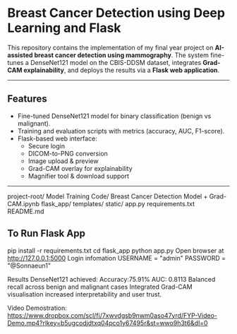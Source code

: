 # Breast Cancer Detection using Deep Learning and Flask

This repository contains the implementation of my final year project on **AI-assisted breast cancer detection using mammography**. The system fine-tunes a DenseNet121 model on the CBIS-DDSM dataset, integrates **Grad-CAM explainability**, and deploys the results via a **Flask web application**.

---

##  Features
- Fine-tuned DenseNet121 model for binary classification (benign vs malignant).
- Training and evaluation scripts with metrics (accuracy, AUC, F1-score).
- Flask-based web interface:
  - Secure login
  - DICOM-to-PNG conversion
  - Image upload & preview
  - Grad-CAM overlay for explainability
  - Magnifier tool & download support

---

project-root/
Model Training Code/
  Breast Cancer Detection Model + Grad-CAM.ipynb
flask_app/
  templates/
  static/
  app.py
  requirements.txt
README.md

## To Run Flask App 
pip install -r requirements.txt
cd flask_app
python app.py
Open browser at http://127.0.0.1:5000
Login infomation
USERNAME = "admin"
PASSWORD = "@Sonnaeun1"

Results
DenseNet121 achieved:
Accuracy:75.91%
AUC: 0.8113
Balanced recall across benign and malignant cases
Integrated Grad-CAM visualisation increased interpretability and user trust.

Video Demostration: https://www.dropbox.com/scl/fi/7xwvdgsb9nwm0aso47yrd/FYP-Video-Demo.mp4?rlkey=b5ugcodjdtxq04pco1y67495r&st=wwo9h3t6&dl=0
